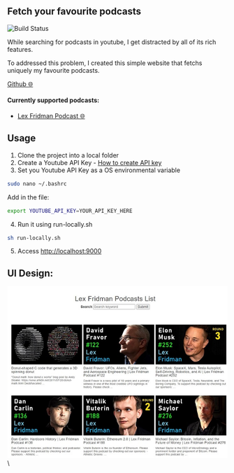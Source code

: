 [category]: <> (side projects)
[date]: <> (2022/06/15)
[title]: <> (Favourite youtube podcasts)
[color]: <> (green)

## Fetch your favourite podcasts

![Build Status](https://github.com/Danielratmiroff/yt-podcasts/actions/workflows/main.yml/badge.svg)

While searching for podcasts in youtube, I get distracted by all of its rich features.

To addressed this problem, I created this simple website that fetchs uniquely my favourite podcasts.

[Github 🌐](https://github.com/Danielratmiroff/yt-podcasts)

#### Currently supported podcasts:

- [Lex Fridman Podcast 🌐](https://www.youtube.com/c/lexfridman)

## Usage

1. Clone the project into a local folder
2. Create a Youtube API Key - [How to create API key](https://developers.google.com/youtube/registering_an_application)
3. Set you Youtube API Key as a OS environmental variable

```bash
sudo nano ~/.bashrc
```

Add in the file:

```bash
export YOUTUBE_API_KEY=YOUR_API_KEY_HERE
```

4. Run it using run-locally.sh

```bash
sh run-locally.sh
```

5. Access [http://localhost:9000](http://localhost:9000/)

## UI Design:

![Screenshot](https://raw.githubusercontent.com/Danielratmiroff/myblog/master/images/podcasts/screenshot.jpg)\
